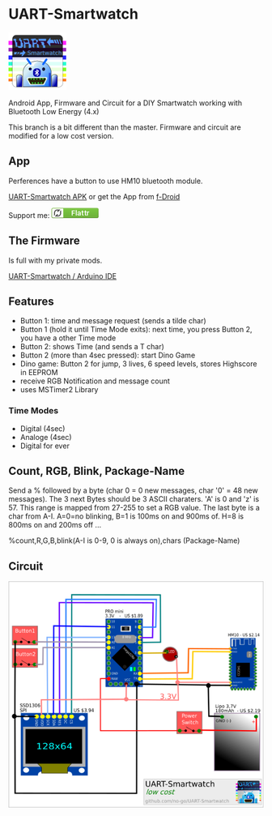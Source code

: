 # UART-Smartwatch

![logo](UART-Smartwatch_App/app/src/main/res/drawable/icon.png)

Android App, Firmware and Circuit for a DIY Smartwatch working with Bluetooth Low Energy (4.x)

This branch is a bit different than the master. Firmware and circuit are
modified for a low cost version.

## App

Perferences have a button to use HM10 bluetooth module.

[UART-Smartwatch APK](https://raw.githubusercontent.com/no-go/UART-Smartwatch/lowCost/UART-Smartwatch_App/app/app-release.apk) or get the App from [f-Droid](http://f-droid.org)

Support me: <a href="https://flattr.com/thing/5195407" target="_blank">![Flattr This](flattr.png)</a>

## The Firmware

Is full with my private mods.

[UART-Smartwatch / Arduino IDE](https://raw.githubusercontent.com/no-go/UART-Smartwatch/lowCost/UART-Smartwatch_firmware/UART-Smartwatch_firmware.ino)


## Features

- Button 1: time and message request (sends a tilde char)
- Button 1 (hold it until Time Mode exits): next time, you press Button 2, you have a other Time mode
- Button 2: shows Time (and sends a T char)
- Button 2 (more than 4sec pressed): start Dino Game
- Dino game: Button 2 for jump, 3 lives, 6 speed levels, stores Highscore in EEPROM
- receive RGB Notification and message count
- uses MSTimer2 Library

### Time Modes

- Digital (4sec)
- Analoge (4sec)
- Digital for ever

## Count, RGB, Blink, Package-Name

Send a % followed by a byte (char 0 = 0 new messages, char '0' = 48 new messages).
The 3 next Bytes should be 3 ASCII charaters. 'A' is 0 and 'z' is 57. This range is
mapped from 27-255 to set a RGB value. The last byte is a char from A-I. A=0=no blinking,
B=1 is 100ms on and 900ms of. H=8 is 800ms on and 200ms off ...

%count,R,G,B,blink(A-I is 0-9, 0 is always on),chars (Package-Name)

## Circuit

![give it a try](circuit.png)
